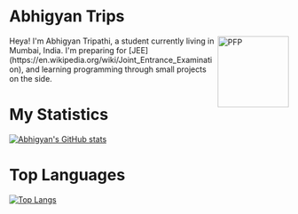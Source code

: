 # Abhigyan Trips
<img align="right" alt="PFP" height="128px" src="https://i.imgur.com/ERKYhEL.png" />
Heya! I'm Abhigyan Tripathi, a student currently living in Mumbai, India. I'm preparing for 
[JEE](https://en.wikipedia.org/wiki/Joint_Entrance_Examination), 
and learning programming through small projects  on the side.

# My Statistics

[![Abhigyan's GitHub stats](https://github-readme-stats.vercel.app/api?username=abhigyantrips&hide=issues&show_icons=true&theme=gruvbox)](https://github.com/abhigyantrips/)

# Top Languages
[![Top Langs](https://github-readme-stats.vercel.app/api/top-langs/?username=abhigyantrips&theme=gruvbox)](https://github.com/abhigyantrips/)
